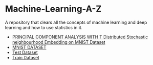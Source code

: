# Machine-Learning-A-Z
A repository that clears all the concepts of machine learning and deep learning and how to use statistics in it. 
* [PRINCIPAL COMPONENT ANALYSIS WITH T Distributed Stochastic neighbourhood Embedding on MNIST Dataset](https://github.com/Shekharmaheswari85/Machine-Learning-A-Z/blob/master/MNIST.ipynb)
* [MNIST DATASET](http://yann.lecun.com/exdb/mnist/)
* [Test Dataset]()
* [Train Dataset]()

